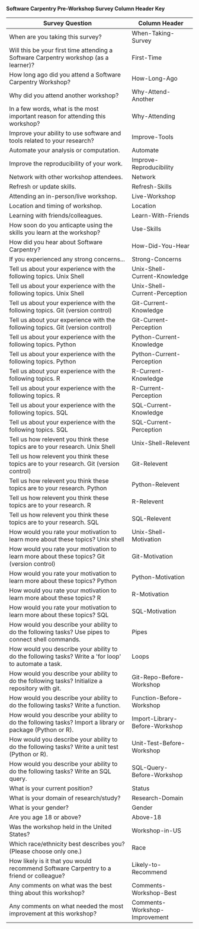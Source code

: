 **Software Carpentry Pre-Workshop Survey Column Header Key**  

Survey Question | Column Header
------------ | -------------
When are you taking this survey? | When-Taking-Survey
Will this be your first time attending a Software Carpentry workshop (as a learner)? | First-Time
How long ago did you attend a Software Carpentry Workshop? | How-Long-Ago
Why did you attend another workshop? | Why-Attend-Another
In a few words, what is the most important reason for attending this workshop? | Why-Attending   
| Improve your ability to use software and tools related to your research? | Improve-Tools      |  
| Automate your analysis or computation.      | Automate |   
| Improve the reproducibility of your work.      | Improve-Reproducibility      |
| Network with other workshop attendees.      | Network      |
| Refresh or update skills.      | Refresh-Skills     |
| Attending an in-person/live workshop.      | Live-Workshop     |
| Location and timing of workshop.      | Location     |
| Learning with friends/colleagues.      | Learn-With-Friends     |
| How soon do you anticapte using the skills you learn at the workshop?      | Use-Skills     | 
| How did you hear about Software Carpentry?      | How-Did-You-Hear     | 
| If you experienced any strong concerns...      | Strong-Concerns     | 
| Tell us about your experience with the following topics. Unix Shell  | Unix-Shell-Current-Knowledge     | 
| Tell us about your experience with the following topics. Unix Shell  | Unix-Shell-Current-Perception     | 
| Tell us about your experience with the following topics. Git (version control)  | Git-Current-Knowledge     |
| Tell us about your experience with the following topics. Git (version control)  | Git-Current-Perception     |
| Tell us about your experience with the following topics. Python  | Python-Current-Knowledge     |
| Tell us about your experience with the following topics. Python  | Python-Current-Perception     |
| Tell us about your experience with the following topics. R  | R-Current-Knowledge     | 
| Tell us about your experience with the following topics. R  | R-Current-Perception     | 
| Tell us about your experience with the following topics. SQL  | SQL-Current-Knowledge     |
| Tell us about your experience with the following topics. SQL  | SQL-Current-Perception     |
| Tell us how relevent you think these topics are to your research. Unix Shell  | Unix-Shell-Relevent     |  
| Tell us how relevent you think these topics are to your research. Git (version control)  | Git-Relevent     |  
| Tell us how relevent you think these topics are to your research. Python  | Python-Relevent     |  
| Tell us how relevent you think these topics are to your research. R  | R-Relevent     |  
| Tell us how relevent you think these topics are to your research. SQL  | SQL-Relevent     |  
| How would you rate your motivation to learn more about these topics? Unix shell | Unix-Shell-Motivation     |
| How would you rate your motivation to learn more about these topics? Git (version control) | Git-Motivation     |
| How would you rate your motivation to learn more about these topics? Python | Python-Motivation     |
| How would you rate your motivation to learn more about these topics? R | R-Motivation     |
| How would you rate your motivation to learn more about these topics? SQL | SQL-Motivation     |
| How would you describe your ability to do the following tasks? Use pipes to connect shell commands. | Pipes     |
| How would you describe your ability to do the following tasks? Write a 'for loop' to automate a task. | Loops     |     
| How would you describe your ability to do the following tasks? Initialize a repository with git.  | Git-Repo-Before-Workshop     |
| How would you describe your ability to do the following tasks? Write a function. | Function-Before-Workshop     |
| How would you describe your ability to do the following tasks? Import a library or package (Python or R). | Import-Library-Before-Workshop     |
| How would you describe your ability to do the following tasks? Write a unit test (Python or R). | Unit-Test-Before-Workshop     |
| How would you describe your ability to do the following tasks? Write an SQL query. | SQL-Query-Before-Workshop     |
| What is your current position? | Status |
| What is your domain of research/study? | Research-Domain |
| What is your gender? | Gender |
| Are you age 18 or above? | Above-18 |
| Was the workshop held in the United States? | Workshop-in-US |
| Which race/ethnicity best describes you? (Please choose only one.) | Race |
| How likely is it that you would recommend Software Carpentry to a friend or colleague? | Likely-to-Recommend |
| Any comments on what was the best thing about this workshop? | Comments-Workshop-Best |
| Any comments on what needed the most improvement at this workshop? | Comments-Workshop-Improvement |
